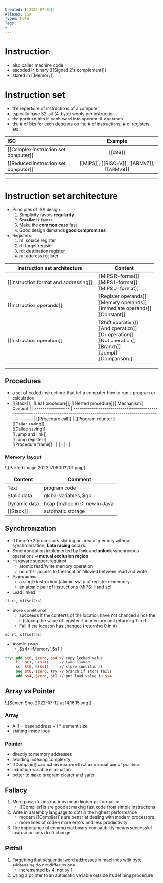 ```yaml
---
Created: [[2022-07-06]]
Aliases: ISA
Types: Note
Tags: 
- 
---
```

# Instruction
- also called machine code
- encoded in binary ([[Signed 2's complement]])
- stored in [[Memory]]

# Instruction set
- the repertoire of instructions of a computer
- typically have 32-bit (4-byte) words per instruction
- the partition bits in each word into operator & operands
- the # of bits for each depends on the # of instructions, # of registers, etc. 

| ISC                                  |                  Example                   |
|:------------------------------------ |:------------------------------------------:|
| [[Complex instruction set computer]] |                  [[x86]]                   |
| [[Reduced instruction set computer]] | [[MIPS]], [[RISC-V]], [[ARMv7]], [[ARMv8]] |

---

# Instruction set architecture
- Principles of ISA design
  1. Simplicity favors **regularity**
  2. **Smaller** is faster
  3. Make the **common case** fast
  4. Good design demands **good compromises**
- Registers: 
  1. rs: source register
  2. rt: target register
  3. rd: destination register
  4. ra: address register

| Instruction set architecture          | Content                                                                                                                       |
| ------------------------------------- | ----------------------------------------------------------------------------------------------------------------------------- |
| [[Instruction format and addressing]] | [[MIPS R-format]]<br>[[MIPS I-format]]<br>[[MIPS J-format]]                                                                   |
| [[Instruction operands]]              | [[Register operands]]<br>[[Memory operands]]<br>[[Immediate operands]]<br>[[Constant]]                                        |
| [[Instruction operation]]             | [[Shift operation]]<br>[[And operation]]<br>[[Or operation]]<br>[[Not operation]]<br>[[Branch]]<br>[[Jump]]<br>[[Comparison]] |

---

## Procedures
- a set of coded instructions that tell a computer how to run a program or calculation
- [[Stack]], [[Leaf procedure]], [[Nested procedure]]
| Mechanism          | Content                                                                                                                        |
| ------------------ | ------------------------------------------------------------------------------------------------------------------------------ |
| [[Procedure call]] | [[Program counter]]<br>[[Caller saving]]<br>[[Callee saving]]<br>[[Jump and link]]<br>[[Jump register]]<br>[[Procedure frame]] |
|                    |                                                                                                                                |
|                    |                                                                                                                                |



### Memory layout
![[Pasted image 20220709002201.png]]

| Content      | Comment                         |
| ------------ | ------------------------------- |
| Text         | program code                    |
| Static data  | global variables, $gp           |
| Dynamic data | heap (malloc in C, new in Java) |
| [[Stack]]    | automatic storage               |

## Synchronization
- If there're 2 processors sharing an area of memory without synchronization, **Data racing** occurs. 
- Synchronization implemented by **lock** and **unlock** synchronous operations →**mutual exclusion region**
- Hardware support required
	- atomic read/write memory operation
	- no other access to the location allowed between read and write
- Approaches
	- a single instruction (atomic swap of register<->memory)
	- an atomic pair of instructions (MIPS: ll and sc)
- Load linked
```MIPS
ll rt, offset(rs)
```
- Store conditional
	- succeeds if the contents of the location have not changed since the ll (storing the value of register rt in memory and returning 1 in rt)
	- Fail if the location has changed (returning 0 in rt)
```MIPS
sc rt, offset(rs)
```
- Atomic swap
	- $s4<->Memory[ $s1 ]
```MIPS
try: add $t0, $zero, $s4 // copy locked value
     ll  $t1, 0($s1)     // load linked
     sc  $t0, 0($s1)     // store conditional
     beq $t0, $zero, try // branch if store fails
     add $s4, $zero, $t1 // put load value in $s4
```

## Array vs Pointer
![[Screen Shot 2022-07-12 at 14.16.15.png]]
### Array
- A[i] = base address + i * element size
- shifting inside loop
### Pointer
- directly to memory addresses
- avoiding indexing complexity
- [[Compiler]] can achieve same effect as manual use of pointers
- induction variable elimination
- better to make program clearer and safer

## Fallacy
1. More powerful instructions mean higher performance
	- [[Compiler]]s are good at making fast code from simple instructions
2. Write in assembly language to obtain the highest performance
	- modern [[Compiler]]s are better at dealing with modern processors
	- more lines of code→more errors and less productivity
3. The importance of commercial binary compatibility means successful instruction sets don't change

## Pitfall
1. Forgetting that sequential word addresses in machines with byte addressing do not differ by one
	- incremented by 4, not by 1
2. Using a pointer to an automatic variable outside its defining procedure
